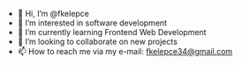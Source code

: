 - 👋 Hi, I’m @fkelepce
- 👀 I’m interested in software development
- 🌱 I’m currently learning Frontend Web Development
- 💞️ I’m looking to collaborate on new projects
- 📫 How to reach me via my e-mail: fkelepce34@gmail.com

<!---
fkelepce/fkelepce is a ✨ special ✨ repository because its `README.md` (this file) appears on your GitHub profile.
You can click the Preview link to take a look at your changes.
--->
